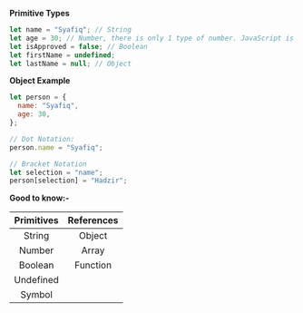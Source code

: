 **Primitive Types**

```javascript
let name = "Syafiq"; // String
let age = 30; // Number, there is only 1 type of number. JavaScript is a dynamic language.
let isApproved = false; // Boolean
let firstName = undefined;
let lastName = null; // Object
```

**Object Example**

```javascript
let person = {
  name: "Syafiq",
  age: 30,
};
```

```javascript
// Dot Notation:
person.name = "Syafiq";

// Bracket Notation
let selection = "name";
person[selection] = "Hadzir";
```

**Good to know:-**

| Primitives | References |
| :--------: | :--------: |
|   String   |   Object   |
|   Number   |   Array    |
|  Boolean   |  Function  |
| Undefined  |
|   Symbol   |
